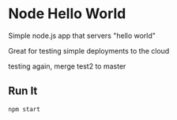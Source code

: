 # Node Hello World

Simple node.js app that servers "hello world"

Great for testing simple deployments to the cloud

testing again, merge test2 to master

## Run It

`npm start`
